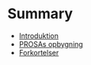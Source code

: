 # Summary

* [Introduktion](README.md)
* [PROSAs opbygning](opbygning.md)
* [Forkortelser](forkortelser.md)